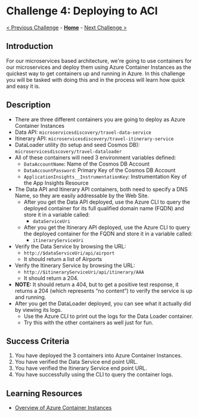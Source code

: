# Challenge 4: Deploying to ACI

[< Previous Challenge](./Challenge-03.md) - **[Home](../README.md)** - [Next Challenge >](./Challenge-05.md)

## Introduction

For our microservices based architecture, we're going to use containers for our microservices and deploy them using Azure Container Instances as the quickest way to get containers up and running in Azure. In this challenge you will be tasked with doing this and in the process will learn how quick and easy it is.

## Description

- There are three different containers you are going to deploy as Azure Container Instances
- Data API:  `microservicesdiscovery/travel-data-service`
- Itinerary API:  `microservicesdiscovery/travel-itinerary-service`
- DataLoader utility (to setup and seed Cosmos DB):  `microservicesdiscovery/travel-dataloader`
- All of these containers will need 3 environment variables defined:
	- `DataAccountName`: Name of the Cosmos DB Account
	- `DataAccountPassword`: Primary Key of the Cosmos DB Account
	- `ApplicationInsights__InstrumentationKey`:  Instrumentation Key of the App Insights Resource
- The Data API and Itinerary API containers, both need to specify a DNS Name, so they are easily addressable by the Web Site.
	- After you get the Data API deployed, use the Azure CLI to query the deployed container for its full qualified domain name (FQDN) and store it in a variable called:  
		- `dataServiceUri`
	- After you get the Itinerary API deployed, use the Azure CLI to query the deployed container for the FQDN and store it in a variable called:  
		- `itineraryServiceUri`
- Verify the Data Service by browsing the URL:  
    - `http://$dataServiceUri/api/airport`
    - It should return a list of Airports
- Verify the Itinerary Service by browsing the URL:  
    - `http://$itineraryServiceUri/api/itinerary/AAA`
    - It should return a 204. 
- **NOTE:** It should return a 404, but to get a positive test response, it returns a 204 (which represents “no content”) to verify the service is up and running.
- After you get the DataLoader deployed, you can see what it actually did by viewing its logs.
	- Use the Azure CLI to print out the logs for the Data Loader container.
	- Try this with the other containers as well just for fun.

## Success Criteria

1. You have deployed the 3 containers into Azure Container Instances.
1. You have verified the Data Service end point URL.
1. You have verified the Itinerary Service end point URL.
1. You have successfully using the CLI to query the container logs.

## Learning Resources

- [Overview of Azure Container Instances](https://docs.microsoft.com/en-us/azure/container-instances/container-instances-overview)
